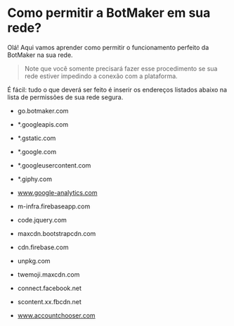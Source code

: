 # Como permitir a BotMaker em sua rede?

Olá! Aqui vamos aprender como permitir o funcionamento perfeito da BotMaker na sua rede.

> Note que você somente precisará fazer esse procedimento se sua rede estiver impedindo a conexão com a plataforma.

É fácil: tudo o que deverá ser feito é inserir os endereços listados abaixo na lista de permissões de sua rede segura.

- go.botmaker.com

- *.googleapis.com

- *.gstatic.com

- *.google.com

- *.googleusercontent.com

- *.giphy.com  

- www.google-analytics.com

- m-infra.firebaseapp.com

- code.jquery.com

- maxcdn.bootstrapcdn.com

- cdn.firebase.com

- unpkg.com

- twemoji.maxcdn.com

- connect.facebook.net

- scontent.xx.fbcdn.net

- www.accountchooser.com
